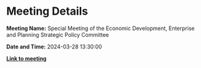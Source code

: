 # Meeting Details

**Meeting Name:** Special Meeting of the Economic Development, Enterprise and Planning Strategic Policy Committee

**Date and Time:** 2024-03-28 13:30:00

**<a href="https://www.limerick.ie/council/whats-on/special-meeting-of-the-economic-development-enterprise-and-planning-strategic" target="_blank">Link to meeting</a>**
